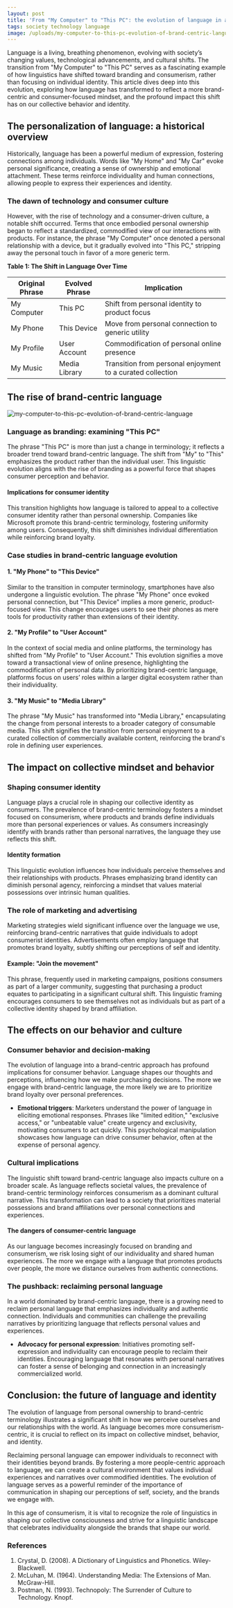 ```yaml
---
layout: post
title: 'From "My Computer" to "This PC": the evolution of language in a brand-centric consumer culture'
tags: society technology language
image: /uploads/my-computer-to-this-pc-evolution-of-brand-centric-language.webp
---
```

Language is a living, breathing phenomenon, evolving with society’s changing values, technological advancements, and cultural shifts. The transition from "My Computer" to "This PC" serves as a fascinating example of how linguistics have shifted toward branding and consumerism, rather than focusing on individual identity. This article dives deep into this evolution, exploring how language has transformed to reflect a more brand-centric and consumer-focused mindset, and the profound impact this shift has on our collective behavior and identity.

## The personalization of language: a historical overview

Historically, language has been a powerful medium of expression, fostering connections among individuals. Words like "My Home" and "My Car" evoke personal significance, creating a sense of ownership and emotional attachment. These terms reinforce individuality and human connections, allowing people to express their experiences and identity.

### The dawn of technology and consumer culture

However, with the rise of technology and a consumer-driven culture, a notable shift occurred. Terms that once embodied personal ownership began to reflect a standardized, commodified view of our interactions with products. For instance, the phrase "My Computer" once denoted a personal relationship with a device, but it gradually evolved into "This PC," stripping away the personal touch in favor of a more generic term.

**Table 1: The Shift in Language Over Time**

| Original Phrase      | Evolved Phrase     | Implication                          |
|----------------------|--------------------|--------------------------------------|
| My Computer          | This PC            | Shift from personal identity to product focus  |
| My Phone             | This Device        | Move from personal connection to generic utility |
| My Profile           | User Account       | Commodification of personal online presence |
| My Music             | Media Library      | Transition from personal enjoyment to a curated collection  |

## The rise of brand-centric language

![my-computer-to-this-pc-evolution-of-brand-centric-language](/uploads/my-computer-to-this-pc-evolution-of-brand-centric-language.webp)

### Language as branding: examining "This PC"

The phrase "This PC" is more than just a change in terminology; it reflects a broader trend toward brand-centric language. The shift from "My" to "This" emphasizes the product rather than the individual user. This linguistic evolution aligns with the rise of branding as a powerful force that shapes consumer perception and behavior.

#### Implications for consumer identity

This transition highlights how language is tailored to appeal to a collective consumer identity rather than personal ownership. Companies like Microsoft promote this brand-centric terminology, fostering uniformity among users. Consequently, this shift diminishes individual differentiation while reinforcing brand loyalty.

### Case studies in brand-centric language evolution

#### 1. "My Phone" to "This Device"

Similar to the transition in computer terminology, smartphones have also undergone a linguistic evolution. The phrase "My Phone" once evoked personal connection, but "This Device" implies a more generic, product-focused view. This change encourages users to see their phones as mere tools for productivity rather than extensions of their identity.

#### 2. "My Profile" to "User Account"

In the context of social media and online platforms, the terminology has shifted from "My Profile" to "User Account." This evolution signifies a move toward a transactional view of online presence, highlighting the commodification of personal data. By prioritizing brand-centric language, platforms focus on users’ roles within a larger digital ecosystem rather than their individuality.

#### 3. "My Music" to "Media Library"

The phrase "My Music" has transformed into "Media Library," encapsulating the change from personal interests to a broader category of consumable media. This shift signifies the transition from personal enjoyment to a curated collection of commercially available content, reinforcing the brand's role in defining user experiences.

## The impact on collective mindset and behavior

### Shaping consumer identity

Language plays a crucial role in shaping our collective identity as consumers. The prevalence of brand-centric terminology fosters a mindset focused on consumerism, where products and brands define individuals more than personal experiences or values. As consumers increasingly identify with brands rather than personal narratives, the language they use reflects this shift.

#### Identity formation

This linguistic evolution influences how individuals perceive themselves and their relationships with products. Phrases emphasizing brand identity can diminish personal agency, reinforcing a mindset that values material possessions over intrinsic human qualities. 

### The role of marketing and advertising

Marketing strategies wield significant influence over the language we use, reinforcing brand-centric narratives that guide individuals to adopt consumerist identities. Advertisements often employ language that promotes brand loyalty, subtly shifting our perceptions of self and identity.

#### Example: "Join the movement"

This phrase, frequently used in marketing campaigns, positions consumers as part of a larger community, suggesting that purchasing a product equates to participating in a significant cultural shift. This linguistic framing encourages consumers to see themselves not as individuals but as part of a collective identity shaped by brand affiliation.

## The effects on our behavior and culture

### Consumer behavior and decision-making

The evolution of language into a brand-centric approach has profound implications for consumer behavior. Language shapes our thoughts and perceptions, influencing how we make purchasing decisions. The more we engage with brand-centric language, the more likely we are to prioritize brand loyalty over personal preferences.

- **Emotional triggers**: Marketers understand the power of language in eliciting emotional responses. Phrases like "limited edition," "exclusive access," or "unbeatable value" create urgency and exclusivity, motivating consumers to act quickly. This psychological manipulation showcases how language can drive consumer behavior, often at the expense of personal agency.

### Cultural implications

The linguistic shift toward brand-centric language also impacts culture on a broader scale. As language reflects societal values, the prevalence of brand-centric terminology reinforces consumerism as a dominant cultural narrative. This transformation can lead to a society that prioritizes material possessions and brand affiliations over personal connections and experiences.

#### The dangers of consumer-centric language

As our language becomes increasingly focused on branding and consumerism, we risk losing sight of our individuality and shared human experiences. The more we engage with a language that promotes products over people, the more we distance ourselves from authentic connections. 

### The pushback: reclaiming personal language

In a world dominated by brand-centric language, there is a growing need to reclaim personal language that emphasizes individuality and authentic connection. Individuals and communities can challenge the prevailing narratives by prioritizing language that reflects personal values and experiences. 

- **Advocacy for personal expression**: Initiatives promoting self-expression and individuality can encourage people to reclaim their identities. Encouraging language that resonates with personal narratives can foster a sense of belonging and connection in an increasingly commercialized world.

## Conclusion: the future of language and identity

The evolution of language from personal ownership to brand-centric terminology illustrates a significant shift in how we perceive ourselves and our relationships with the world. As language becomes more consumerism-centric, it is crucial to reflect on its impact on collective mindset, behavior, and identity.

Reclaiming personal language can empower individuals to reconnect with their identities beyond brands. By fostering a more people-centric approach to language, we can create a cultural environment that values individual experiences and narratives over commodified identities. The evolution of language serves as a powerful reminder of the importance of communication in shaping our perceptions of self, society, and the brands we engage with.

In this age of consumerism, it is vital to recognize the role of linguistics in shaping our collective consciousness and strive for a linguistic landscape that celebrates individuality alongside the brands that shape our world.

### References

1. Crystal, D. (2008). A Dictionary of Linguistics and Phonetics. Wiley-Blackwell.
3. McLuhan, M. (1964). Understanding Media: The Extensions of Man. McGraw-Hill.
4. Postman, N. (1993). Technopoly: The Surrender of Culture to Technology. Knopf.